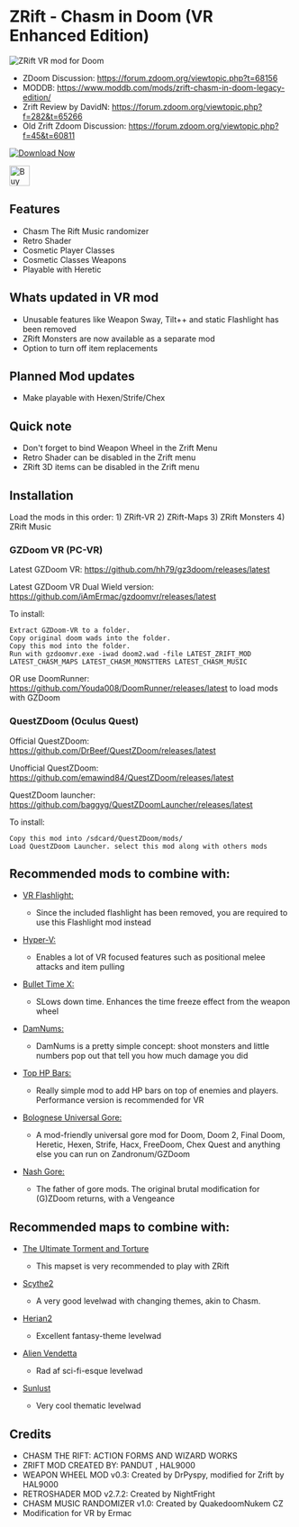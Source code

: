# ZRift - Chasm in Doom (VR Enhanced Edition)

![ZRift VR mod for Doom](https://i.imgur.com/fuZmDd7l.png)

- ZDoom Discussion: https://forum.zdoom.org/viewtopic.php?t=68156
- MODDB: https://www.moddb.com/mods/zrift-chasm-in-doom-legacy-edition/
- Zrift Review by DavidN: https://forum.zdoom.org/viewtopic.php?f=282&t=65266
- Old Zrift Zdoom Discussion: https://forum.zdoom.org/viewtopic.php?f=45&t=60811

[![Download Now](https://raster.shields.io/github/downloads/iAmErmac/ZRift-VR/total)](https://github.com/iAmErmac/ZRift-VR/releases/latest)

[<img src="https://cdn.ko-fi.com/cdn/kofi2.png?v=2" height="36" alt="Buy me a Cofee!">](https://ko-fi.com/ermac)

## Features
* Chasm The Rift Music randomizer
* Retro Shader
* Cosmetic Player Classes
* Cosmetic Classes Weapons
* Playable with Heretic

## Whats updated in VR mod
* Unusable features like Weapon Sway, Tilt++ and static Flashlight has been removed
* ZRift Monsters are now available as a separate mod
* Option to turn off item replacements

## Planned Mod updates
* Make playable with Hexen/Strife/Chex

## Quick note
* Don't forget to bind Weapon Wheel in the Zrift Menu
* Retro Shader can be disabled in the Zrift menu
* ZRift 3D items can be disabled in the Zrift menu

## Installation

Load the mods in this order: 1) ZRift-VR 2) ZRift-Maps 3) ZRift Monsters 4) ZRift Music

### GZDoom VR (PC-VR)

Latest GZDoom VR: https://github.com/hh79/gz3doom/releases/latest

Latest GZDoom VR Dual Wield version: https://github.com/iAmErmac/gzdoomvr/releases/latest

To install:

    Extract GZDoom-VR to a folder.
    Copy original doom wads into the folder.
    Copy this mod into the folder.
    Run with gzdoomvr.exe -iwad doom2.wad -file LATEST_ZRIFT_MOD LATEST_CHASM_MAPS LATEST_CHASM_MONSTTERS LATEST_CHASM_MUSIC
  
OR use DoomRunner: https://github.com/Youda008/DoomRunner/releases/latest to load mods with GZDoom

### QuestZDoom (Oculus Quest)

Official QuestZDoom: https://github.com/DrBeef/QuestZDoom/releases/latest

Unofficial QuestZDoom: https://github.com/emawind84/QuestZDoom/releases/latest

QuestZDoom launcher: https://github.com/baggyg/QuestZDoomLauncher/releases/latest

To install:

    Copy this mod into /sdcard/QuestZDoom/mods/
    Load QuestZDoom Launcher. select this mod along with others mods

## Recommended mods to combine with:

* [VR Flashlight:](https://github.com/iAmErmac/VR-Flashlight)
  - Since the included flashlight has been removed, you are required to use this Flashlight mod instead

* [Hyper-V:](https://github.com/iAmErmac/Hyper-V)
  - Enables a lot of VR focused features such as positional melee attacks and item pulling

* [Bullet Time X:](https://www.moddb.com/games/doom-ii/addons/bullet-time-x)
  - SLows down time. Enhances the time freeze effect from the weapon wheel
  
* [DamNums:](https://forum.zdoom.org/viewtopic.php?t=55048)
  - DamNums is a pretty simple concept: shoot monsters and little numbers pop out that tell you how much damage you did
  
* [Top HP Bars:](https://forum.zdoom.org/viewtopic.php?t=55048)
  - Really simple mod to add HP bars on top of enemies and players. Performance version is recommended for VR
  
* [Bolognese Universal Gore:](https://www.moddb.com/mods/brutal-doom/downloads/bolognese-gore-mod-v20)
  - A mod-friendly universal gore mod for Doom, Doom 2, Final Doom, Heretic, Hexen, Strife, Hacx, FreeDoom, Chex Quest and anything else you can run on Zandronum/GZDoom
  
* [Nash Gore:](https://forum.zdoom.org/viewtopic.php?t=62641)
  - The father of gore mods. The original brutal modification for (G)ZDoom returns, with a Vengeance

## Recommended maps to combine with:

* [The Ultimate Torment and Torture](https://www.realm667.com/index.php/en/projects-mainmenu-50/104-projects/finished/289-the-ultimate-torment-a-torture)
  - This mapset is very recommended to play with ZRift

* [Scythe2](https://www.doomworld.com/idgames/levels/doom2/Ports/megawads/scythe2)
  - A very good levelwad with changing themes, akin to Chasm.

* [Herian2](https://www.doomworld.com/idgames/levels/doom2/Ports/megawads/herian2)
  - Excellent fantasy-theme levelwad

* [Alien Vendetta](https://www.doomworld.com/idgames/levels/doom2/megawads/av)
  - Rad af sci-fi-esque levelwad

* [Sunlust](https://www.doomworld.com/idgames/levels/doom2/Ports/megawads/sunlust)
  - Very cool thematic levelwad

## Credits

* CHASM THE RIFT: ACTION FORMS AND WIZARD WORKS
* ZRIFT MOD CREATED BY: PANDUT , HAL9000
* WEAPON WHEEL MOD v0.3: Created by DrPyspy, modified for Zrift by HAL9000
* RETROSHADER MOD v2.7.2: Created by NightFright
* CHASM MUSIC RANDOMIZER v1.0: Created by QuakedoomNukem CZ
* Modification for VR by Ermac
